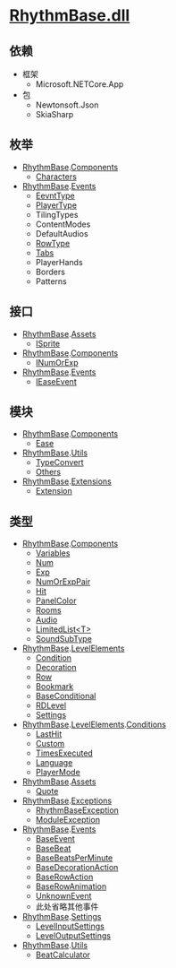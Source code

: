 # [RhythmBase.dll](../assemblies.md)  
  


## 依赖  
  
- 框架  
    - Microsoft.NETCore.App  
- 包  
    - Newtonsoft.Json  
    - SkiaSharp  
  


## 枚举  
  
- [RhythmBase][nmsp].[Components](../namespace/Components.md)  
    - [Characters](../enum/Characters.md)  
- [RhythmBase][nmsp].[Events](../namespace/Events.md)  
    - [EevntType](../enum/EventType.md)  
    - [PlayerType](../enum/PlayerType.md)  
    - TilingTypes  
    - ContentModes  
    - DefaultAudios  
    - [RowType](../enum/RowType.md)  
    - [Tabs](../enum/Tabs.md)  
    - PlayerHands  
    - Borders  
    - Patterns  
  


## 接口  
  
- [RhythmBase][nmsp].[Assets](../namespace/Assets.md)  
    - [ISprite](../interface/ISprite.md)  
- [RhythmBase][nmsp].[Components](../namespace/Components.md)  
    - [INumOrExp](../interface/INumOrExp.md)  
- [RhythmBase][nmsp].[Events](../namespace/Events.md)  
    - [IEaseEvent](../interface/IEaseEvent.md)  
  


## 模块  
  
- [RhythmBase][nmsp].[Components](../namespace/Components.md)  
    - [Ease](../module/Ease.md)  
- [RhythmBase][nmsp].[Utils](../namespace/Utils.md)  
    - [TypeConvert](../module/TypeConvert.md)  
    - [Others](../module/Others.md)  
- [RhythmBase][nmsp].[Extensions](../namespace/Extensions.md)  
    - [Extension](../module/RhythmBase.Extension.md)  
  


## 类型  
  
- [RhythmBase][nmsp].[Components](../namespace/Components.md)  
    - [Variables](../class/Variables.md)  
    - [Num](../class/Num.md)  
    - [Exp](../class/Exp.md)  
    - [NumOrExpPair](../class/NumOrExpPair.md)  
    - [Hit](../class/Hit.md)  
    - [PanelColor](../class/PanelColor.md)  
    - [Rooms](../class/Rooms.md)  
    - [Audio](../class/Audio.md)  
    - [LimitedList\<T\>](../class/LimitedList_T_.md)  
    - [SoundSubType](../class/SoundSubType.md)  
- [RhythmBase][nmsp].[LevelElements](../namespace/LevelElements.md)  
    - [Condition](../class/Condition.md)  
    - [Decoration](../class/Decoration.md)  
    - [Row](../class/Row.md)  
    - [Bookmark](../class/Bookmark.md)  
    - [BaseConditional](../class/BaseConditional.md)  
    - [RDLevel](../class/RDLevel.md)  
    - [Settings](../class/Settings.md)  
- [RhythmBase][nmsp].[LevelElements](../namespace/LevelElements.md).[Conditions](../namespace/Conditions.md)  
    - [LastHit](../class/LastHit.md)  
    - [Custom](../class/Custom.md)  
    - [TimesExecuted](../class/TimesExecuted.md)  
    - [Language](../class/Language.md)  
    - [PlayerMode](../class/PlayerMode.md)  
- [RhythmBase][nmsp].[Assets](../namespace/Assets.md)  
    - [Quote](../class/Quote.md)  
- [RhythmBase][nmsp].[Exceptions](../namespace/Exceptions.md)  
    - [RhythmBaseException](../class/RhythmBaseException.md)  
    - [ModuleException](../class/ModuleException.md)  
- [RhythmBase][nmsp].[Events](../namespace/Events.md)  
    - [BaseEvent](../class/BaseEvent.md)  
    - [BaseBeat](../class/BaseBeat.md)  
    - [BaseBeatsPerMinute](../class/BaseBeatsPerMinute.md)  
    - [BaseDecorationAction](../class/BaseDecorationAction.md)  
    - [BaseRowAction](../class/BaseRowAction.md)  
    - [BaseRowAnimation](../class/BaseRowAnimation.md)  
    - [UnknownEvent](../class/UnknownEvent.md)  
    - 此处省略其他事件  
- [RhythmBase][nmsp].[Settings](../namespace/Settings.md)  
    - [LevelInputSettings](../class/LevelInputSettings.md)  
    - [LevelOutputSettings](../class/LevelOutputSettings.md)  
- [RhythmBase][nmsp].[Utils](../namespace/Utils.md)  
    - [BeatCalculator](../class/BeatCalculator.md)  
  
[nmsp]: ../namespaces.md  